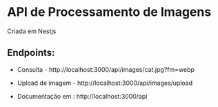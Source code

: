 # API de Processamento de Imagens

Criada em Nestjs

## Endpoints:

- Consulta - http://localhost:3000/api/images/cat.jpg?fm=webp
- Upload de imagem - http://localhost:3000/api/images/upload

- Documentação em : http://localhost:3000/api
